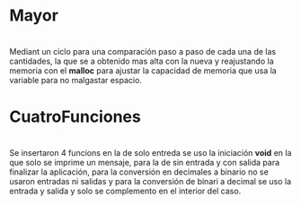 # Mayor<H1>
Mediant un ciclo para una comparación paso a paso de cada una de las cantidades, la que se a obtenido mas alta con la nueva y reajustando la memoria con el **malloc** para ajustar la capacidad de memoria que usa la variable para no malgastar espacio.
# CuatroFunciones<H1>
Se insertaron 4 funcions en la de solo entreda se uso la iniciación **void** en la que solo se imprime un mensaje, para la de sin entrada y con salida para finalizar la aplicación, para la conversión en decimales a binario no se usaron entradas ni salidas y para la conversión de binari a decimal se uso la entrada y salida y solo se complemento en el interior del caso.

